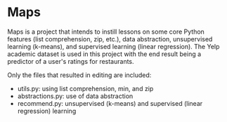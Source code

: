 # Maps
Maps is a project that intends to instill lessons on some core Python features (list comprehension, zip, etc.), data abstraction, unsupervised learning (k-means), and supervised learning (linear regression). The Yelp academic dataset is used in this project with the end result being a predictor of a user's ratings for restaurants.

Only the files that resulted in editing are included:
* utils.py: using list comprehension, min, and zip
* abstractions.py: use of data abstraction
* recommend.py: unsupervised (k-means) and supervised (linear regression) learning

